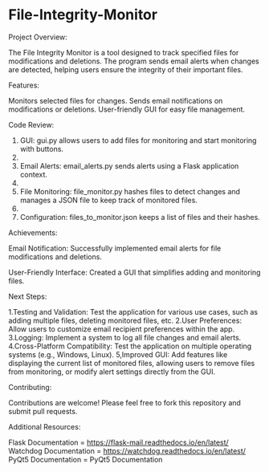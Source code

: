 # File-Integrity-Monitor

Project Overview:

The File Integrity Monitor is a tool designed to track specified files for modifications and deletions. The program sends email alerts when changes are detected, helping users ensure the integrity of their important files.

Features:

Monitors selected files for changes.
Sends email notifications on modifications or deletions.
User-friendly GUI for easy file management.

Code Review:

1. GUI: gui.py allows users to add files for monitoring and start monitoring with buttons.
2. 
3. Email Alerts: email_alerts.py sends alerts using a Flask application context.
4. 
5. File Monitoring: file_monitor.py hashes files to detect changes and manages a JSON file to keep track of monitored files.
6. 
7. Configuration: files_to_monitor.json keeps a list of files and their hashes.

Achievements:

Email Notification: Successfully implemented email alerts for file modifications and deletions.

User-Friendly Interface: Created a GUI that simplifies adding and monitoring files.

Next Steps:

1.Testing and Validation: Test the application for various use cases, such as adding multiple files, deleting monitored files, etc.
2.User Preferences: Allow users to customize email recipient preferences within the app.
3.Logging: Implement a system to log all file changes and email alerts.
4.Cross-Platform Compatibility: Test the application on multiple operating systems (e.g., Windows, Linux).
5,Improved GUI: Add features like displaying the current list of monitored files, allowing users to remove files from monitoring, or modify alert settings directly from the GUI.

Contributing:

Contributions are welcome! Please feel free to fork this repository and submit pull requests.

Additional Resources:

Flask Documentation = https://flask-mail.readthedocs.io/en/latest/ 
Watchdog Documentation = https://watchdog.readthedocs.io/en/latest/
PyQt5 Documentation = PyQt5 Documentation
